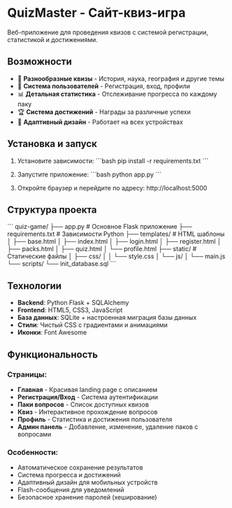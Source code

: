 # QuizMaster - Сайт-квиз-игра

Веб-приложение для проведения квизов с системой регистрации, статистикой и достижениями.

## Возможности

- 🎯 **Разнообразные квизы** - История, наука, география и другие темы
- 👤 **Система пользователей** - Регистрация, вход, профили
- 📊 **Детальная статистика** - Отслеживание прогресса по каждому паку
- 🏆 **Система достижений** - Награды за различные успехи
- 📱 **Адаптивный дизайн** - Работает на всех устройствах

## Установка и запуск

1. Установите зависимости:
\`\`\`bash
pip install -r requirements.txt
\`\`\`

2. Запустите приложение:
\`\`\`bash
python app.py
\`\`\`

3. Откройте браузер и перейдите по адресу: http://localhost:5000

## Структура проекта

\`\`\`
quiz-game/
├── app.py                 # Основное Flask приложение
├── requirements.txt       # Зависимости Python
├── templates/            # HTML шаблоны
│   ├── base.html
│   ├── index.html
│   ├── login.html
│   ├── register.html
│   ├── packs.html
│   ├── quiz.html
│   └── profile.html
├── static/              # Статические файлы
│   ├── css/
│   │   └── style.css
│   └── js/
│       └── main.js
└── scripts/
    └── init_database.sql
\`\`\`

## Технологии

- **Backend**: Python Flask + SQLAlchemy
- **Frontend**: HTML5, CSS3, JavaScript
- **База данных**: SQLite + настроенная миграция базы данных
- **Стили**: Чистый CSS с градиентами и анимациями
- **Иконки**: Font Awesome

## Функциональность

### Страницы:
- **Главная** - Красивая landing page с описанием
- **Регистрация/Вход** - Система аутентификации
- **Паки вопросов** - Список доступных квизов
- **Квиз** - Интерактивное прохождение вопросов
- **Профиль** - Статистика и достижения пользователя
- **Админ панель** - Добавление, изменение, удаление паков с вопросами

### Особенности:
- Автоматическое сохранение результатов
- Система прогресса и достижений
- Адаптивный дизайн для мобильных устройств
- Flash-сообщения для уведомлений
- Безопасное хранение паролей (хеширование)
